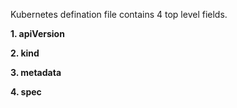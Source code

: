 Kubernetes defination file contains 4 top level fields. 

**1. apiVersion**

**2. kind**

**3. metadata** 

**4. spec**
